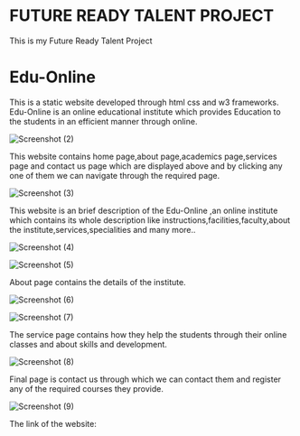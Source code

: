 <h1>FUTURE READY TALENT PROJECT</h1>
  This is my Future Ready Talent Project
 <h1>Edu-Online</h1>
 This is a static website developed through html css and w3 frameworks.
 Edu-Online is an online educational institute which provides Education to the students in an efficient manner through online.
 
![Screenshot (2)](https://user-images.githubusercontent.com/109727558/184637464-95ac0ef3-4bc5-4da3-a6a9-e8b0f1444082.png)

This website contains home page,about page,academics page,services page and contact us page which are displayed above and by clicking any one of them we can navigate through the required page.

![Screenshot (3)](https://user-images.githubusercontent.com/109727558/184638002-1af3ad2c-1347-4700-afa8-84c27ebb5391.png)

This website is an brief description of the Edu-Online ,an online institute which contains its whole description like instructions,facilities,faculty,about the institute,services,specialities and many more..

![Screenshot (4)](https://user-images.githubusercontent.com/109727558/184638996-329d690c-d847-4d31-84d3-77a7c0fe7aef.png)

![Screenshot (5)](https://user-images.githubusercontent.com/109727558/184639018-2bc34d54-a0a8-4b76-b87c-66b4b0afb713.png)

About page contains the details of the institute.


![Screenshot (6)](https://user-images.githubusercontent.com/109727558/184639526-20eaf671-a44e-44f1-9fb6-36e78a5062ab.png)


![Screenshot (7)](https://user-images.githubusercontent.com/109727558/184639669-95a8c7a6-bb7e-4d04-b4ef-19ea58af2c32.png)

The service page contains how they help the students through their online classes and about skills and development.


![Screenshot (8)](https://user-images.githubusercontent.com/109727558/184640278-a0d545cd-aa6e-41fc-b0f4-42d6c20b4027.png)

Final page is contact us through which we can contact them and  register any of the required courses they provide.


![Screenshot (9)](https://user-images.githubusercontent.com/109727558/184640557-8061c491-25a9-4592-aaed-ec078c5a92d9.png)

The link of the website:
